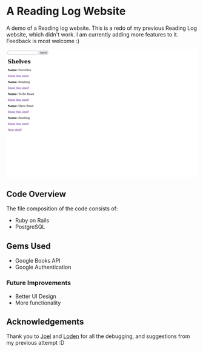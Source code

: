 # A Reading Log Website

A demo of a Reading log website. This is a redo of my previous Reading Log website, which didn't work. I am currently adding more features to it. Feedback is most welcome :)

![Website Overview](./Pictures/Screenshot.png)

## Code Overview

The file composition of the code consists of:

- Ruby on Rails
- PostgreSQL

## Gems Used

- Google Books API
- Google Authentication

### Future Improvements

- Better UI Design
- More functionality

## Acknowledgements

Thank you to [Joel](https://github.com/wofockham) and [Loden](https://github.com/Tenzang) for all the debugging, and suggestions from my previous attempt :D
